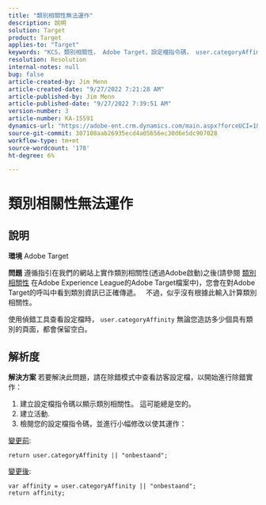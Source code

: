 ```yaml
---
title: "類別相關性無法運作"
description: 說明
solution: Target
product: Target
applies-to: "Target"
keywords: "KCS，類別相關性， Adobe Target，設定檔指令碼， user.categoryAffinity"
resolution: Resolution
internal-notes: null
bug: false
article-created-by: Jim Menn
article-created-date: "9/27/2022 7:21:28 AM"
article-published-by: Jim Menn
article-published-date: "9/27/2022 7:39:51 AM"
version-number: 3
article-number: KA-15591
dynamics-url: "https://adobe-ent.crm.dynamics.com/main.aspx?forceUCI=1&pagetype=entityrecord&etn=knowledgearticle&id=05ff4dfb-343e-ed11-9db1-0022480866ad"
source-git-commit: 307108aab26935ecd4a05656ec30d6e5dc907028
workflow-type: tm+mt
source-wordcount: '178'
ht-degree: 6%

---
```


# 類別相關性無法運作

## 說明


<b>環境</b>
Adobe Target

<b>問題</b>
遵循指引在我們的網站上實作類別相關性(透過Adobe啟動)之後(請參閱 [類別相關性](https://docs.adobe.com/content/help/en/target/using/audiences/visitor-profiles/category-affinity.html "按一下以追蹤連結https://docs.adobe.com/content/help/en/target/using/audiences/visitor-profiles/category-affinity.html") 在Adobe Experience League的Adobe Target檔案中)，您會在對Adobe Target的呼叫中看到類別資訊已正確傳遞。
 
不過，似乎沒有根據此輸入計算類別相關性。

使用偵錯工具查看設定檔時， `user.categoryAffinity` 無論您造訪多少個具有類別的頁面，都會保留空白。


## 解析度


<b>解決方案</b>
若要解決此問題，請在除錯模式中查看訪客設定檔，以開始進行除錯實作：

1. 建立設定檔指令碼以顯示類別相關性。 這可能總是空的。
2. 建立活動.
3. 檢閱您的設定檔指令碼，並進行小幅修改以使其運作：


<u>變更前</u>:


```
return user.categoryAffinity || "onbestaand";
```


<u>變更後</u>:


```
var affinity = user.categoryAffinity || "onbestaand";
return affinity;
```

